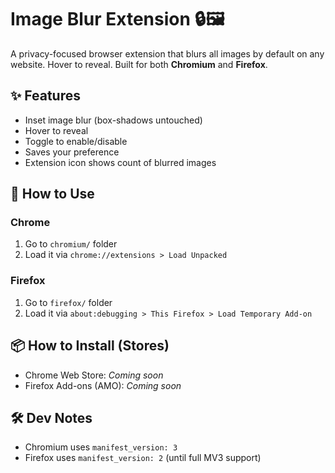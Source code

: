 # Image Blur Extension 🔒🖼️

A privacy-focused browser extension that blurs all images by default on any website. Hover to reveal. Built for both **Chromium** and **Firefox**.

## ✨ Features

- Inset image blur (box-shadows untouched)
- Hover to reveal
- Toggle to enable/disable
- Saves your preference
- Extension icon shows count of blurred images

## 🚀 How to Use

### Chrome
1. Go to `chromium/` folder
2. Load it via `chrome://extensions > Load Unpacked`

### Firefox
1. Go to `firefox/` folder
2. Load it via `about:debugging > This Firefox > Load Temporary Add-on`

## 📦 How to Install (Stores)

- Chrome Web Store: _Coming soon_
- Firefox Add-ons (AMO): _Coming soon_

## 🛠 Dev Notes

- Chromium uses `manifest_version: 3`
- Firefox uses `manifest_version: 2` (until full MV3 support)
